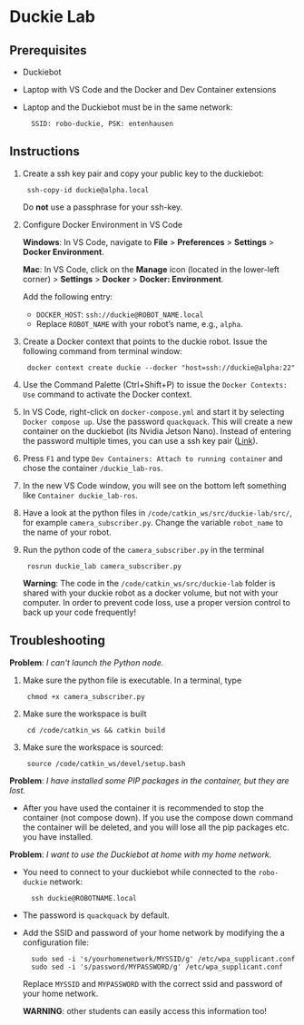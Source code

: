 # Duckie Lab

## Prerequisites

- Duckiebot 
- Laptop with VS Code and  the Docker and Dev Container extensions
- Laptop and the Duckiebot must be in the same network:

        SSID: robo-duckie, PSK: entenhausen

## Instructions
1. Create a ssh key pair and copy your public key to the duckiebot:

        ssh-copy-id duckie@alpha.local

   Do **not** use a passphrase for your ssh-key.

1. Configure Docker Environment in VS Code

   **Windows**: In VS Code, navigate to **File** > **Preferences** > **Settings** > **Docker Environment**.
   
   **Mac**: In VS Code, click on the **Manage** icon (located in the lower-left corner) > **Settings** > **Docker** > **Docker: Environment**.

    Add the following entry:
   - `DOCKER_HOST`: `ssh://duckie@ROBOT_NAME.local`
   - Replace `ROBOT_NAME` with your robot’s name, e.g., `alpha`.

1. Create a Docker context that points to the duckie robot. Issue the following command from terminal window:

        docker context create duckie --docker "host=ssh://duckie@alpha:22"


1. Use the Command Palette (Ctrl+Shift+P) to issue the `Docker Contexts: Use` command to activate the Docker context. 

2. In VS Code, right-click on `docker-compose.yml` and start it by selecting `Docker compose up`. Use the password `quackquack`.  This will create a new container on the duckiebot (its Nvidia Jetson Nano). Instead of entering the password multiple times, you can use a ssh key pair ([Link](https://code.visualstudio.com/docs/remote/troubleshooting)).

3. Press `F1` and type `Dev Containers: Attach to running container` and chose the container `/duckie_lab-ros`.

4. In the new VS Code window, you will see on the bottom left something like `Container duckie_lab-ros`. 

5. Have a look at the python files in `/code/catkin_ws/src/duckie-lab/src/`, for example `camera_subscriber.py`. Change the variable `robot_name` to the name of your robot. 

6. Run the python code of the `camera_subscriber.py` in the terminal 

        rosrun duckie_lab camera_subscriber.py

   **Warning**: The code in the `/code/catkin_ws/src/duckie-lab` folder is shared with your duckie robot as a docker volume, but not with your computer. In order to prevent code loss, use a proper version control to back up your code frequently!


## Troubleshooting

**Problem**: *I can't launch the Python node.*
        
1. Make sure the python file is executable. In a terminal, type

        chmod +x camera_subscriber.py

2. Make sure the workspace is built

        cd /code/catkin_ws && catkin build

3. Make sure the workspace is sourced:

        source /code/catkin_ws/devel/setup.bash

**Problem**: *I have installed some PIP packages in the container, but they are lost.*

+ After you have used the container it is recommended to stop the container (not compose down).
If you use the compose down command the container will be deleted,
and you will lose all the pip packages etc. you have installed.

**Problem**: *I want to use the Duckiebot at home with my home network.*

+ You need to connect to your duckiebot while connected to the `robo-duckie` network:

        ssh duckie@ROBOTNAME.local

+ The password is `quackquack` by default.

+ Add the SSID and password of your home network by modifying the a configuration file:

        sudo sed -i 's/yourhomenetwork/MYSSID/g' /etc/wpa_supplicant.conf 
        sudo sed -i 's/password/MYPASSWORD/g' /etc/wpa_supplicant.conf

   Replace `MYSSID` and `MYPASSWORD` with the correct ssid and password of your home network. 

   **WARNING**: other students can easily access this information too!